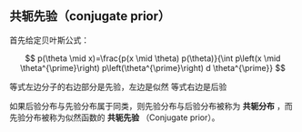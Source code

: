 <script src="https://cdn.mathjax.org/mathjax/latest/MathJax.js?config=TeX-AMS-MML_HTMLorMML" type="text/javascript"></script>

## 共轭先验（conjugate prior）

首先给定贝叶斯公式：

$$
p(\theta \mid x)=\frac{p(x \mid \theta) p(\theta)}{\int p\left(x \mid \theta^{\prime}\right) p\left(\theta^{\prime}\right) d \theta^{\prime}}
$$

等式左边分子的右边部分是先验，左边是似然
等式右边是后验

如果后验分布与先验分布属于同类，则先验分布与后验分布被称为 **共轭分布** ，而先验分布被称为似然函数的 **共轭先验** （Conjugate prior）。
